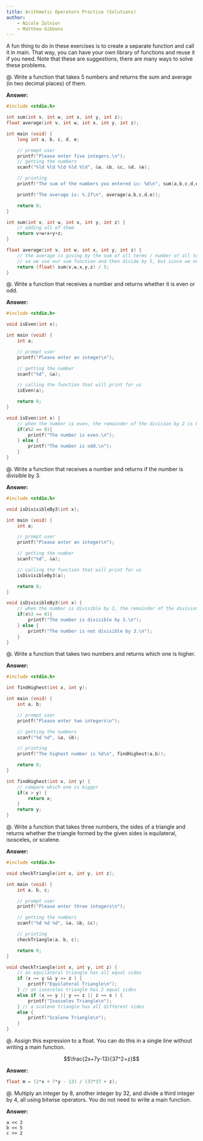 ```yaml
---
title: Arithmetic Operators Practice (Solutions)
author:
    - Nicole Zolnier
    - Matthew Gibbons
---
```


A fun thing to do in these exercises is to create a separate function and call it in main. That way, you can have your own library of functions and reuse it if you need.
Note that these are suggestions, there are many ways to solve these problems.

@. Write a function that takes 5 numbers and returns the sum and average (in two decimal places) of them.

**Answer:**
```c
#include <stdio.h>

int sum(int v, int w, int x, int y, int z);
float average(int v, int w, int x, int y, int z);

int main (void) {
    long int a, b, c, d, e;

    // prompt user
    printf("Please enter five integers.\n");
    // getting the numbers
    scanf("%ld %ld %ld %ld %ld", &a, &b, &c, &d, &e);

    // printing
    printf("The sum of the numbers you entered is: %d\n", sum(a,b,c,d,e));

    printf("The average is: %.2f\n", average(a,b,c,d,e));

    return 0;
}

int sum(int v, int w, int x, int y, int z) {
    // adding all of them
    return v+w+x+y+z;
}

float average(int v, int w, int x, int y, int z) {
    // the average is giving by the sum of all terms / number of all terms
    // so we use our sum function and then divide by 5, but since we need the decimals, we need to cast to a float
    return (float) sum(v,w,x,y,z) / 5;
}
```

@. Write a function that receives a number and returns whether it is even or odd.

**Answer:**
```c
#include <stdio.h>

void isEven(int x);

int main (void) {
    int a;

    // prompt user
    printf("Please enter an integer\n");

    // getting the number
    scanf("%d", &a);

    // calling the function that will print for us
    isEven(a);

    return 0;
}

void isEven(int x) {
    // when the number is even, the remainder of the division by 2 is 0
    if(x%2 == 0){
        printf("The number is even.\n");
    } else {
        printf("The number is odd.\n");
    }
}
```

@. Write a function that receives a number and returns if the number is divisible by 3.

**Answer:**
```c
#include <stdio.h>

void isDivisibleBy3(int x);

int main (void) {
    int a;

    // prompt user
    printf("Please enter an integer\n");

    // getting the number
    scanf("%d", &a);

    // calling the function that will print for us
    isDivisibleBy3(a);

    return 0;
}

void isDivisibleBy3(int x) {
    // when the number is divisible by 3, the remainder of the division by 3 is 0
    if(x%3 == 0){
        printf("The number is divisible by 3.\n");
    } else {
        printf("The number is not divisible by 3.\n");
    }
}
```

@. Write a function that takes two numbers and returns which one is higher.

**Answer:**
```c
#include <stdio.h>

int findHighest(int x, int y);

int main (void) {
    int a, b;

    // prompt user
    printf("Please enter two integers\n");

    // getting the numbers
    scanf("%d %d", &a, &b);

    // printing
    printf("The highest number is %d\n", findHighest(a,b));

    return 0;
}

int findHighest(int x, int y) {
    // compare which one is bigger
    if(x > y) {
        return x;
    }
    return y;
}

```

@. Write a function that takes three numbers, the sides of a triangle and returns whether the triangle formed by the given sides is equilateral, isosceles, or scalene.

**Answer:**
```c
#include <stdio.h>

void checkTriangle(int x, int y, int z);

int main (void) {
    int a, b, c;

    // prompt user
    printf("Please enter three integers\n");

    // getting the numbers
    scanf("%d %d %d", &a, &b, &c);

    // printing
    checkTriangle(a, b, c);

    return 0;
}

void checkTriangle(int x, int y, int z) {
    // an equilateral triangle has all equal sides
    if (x == y && y == z ) {
        printf("Equilateral Triangle\n");
    } // an isosceles triangle has 2 equal sides
    else if (x == y || y == z || z == x ) {
        printf("Isosceles Triangle\n");
    } // a scalene triangle has all different sides
    else {
        printf("Scalene Triangle\n");
    }
}
```

@. Assign this expression to a float. You can do this in a single line without writing a main function.

$$\frac{2x+7y-13}{37^2+z}$$

**Answer:**
``` c
float m = (2*x + 7*y - 13) / (37*37 + z);
```

@. Multiply an integer by 8, another integer by 32, and divide a third integer by 4, all using bitwise operators. You do not need to write a main function.

**Answer:**
```
a << 3
b << 5
c >> 2
```